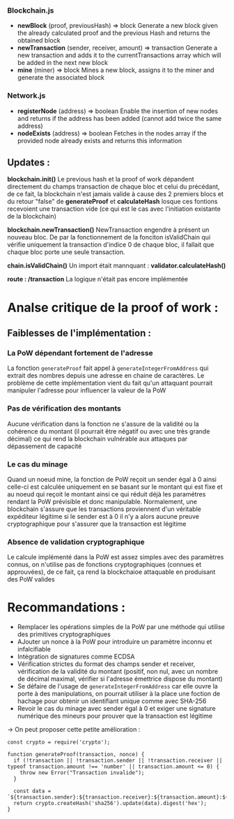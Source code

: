### Blockchain.js

* **newBlock** (proof, previousHash) => block
  Generate a new block given the already calculated proof and the previous Hash and returns the obtained block
* **newTransaction** (sender, receiver, amount) => transaction
  Generate a new transaction and adds it to the currentTransactions array which will be added in the next new block
* **mine** (miner) => block
  Mines a new block, assigns it to the miner and generate the associated block

### Network.js

* **registerNode** (address) => boolean
  Enable the insertion of new nodes and returns if the address has been added (cannot add twice the same address)
* **nodeExists** (address) => boolean
  Fetches in the nodes array if the provided node already exists and returns this information

## Updates : 
**blockchain.init()**
Le previous hash et la proof of work dépandent directement du champs transaction de chaque bloc et celui du précédant, de ce fait, la blockchain n'est jamais valide à cause des 2 premiers blocs et du retour "false" de **generateProof** et **calculateHash** losque ces fontions recevoient une transaction vide (ce qui est le cas avec l'initiation existante de la blockchain)

**blockchain.newTransaction()**
NewTransaction engendre à présent un nouveau bloc. De par la fonctionnement de la fonciton isValidChain qui vérifie uniquement la transaction d'indice 0 de chaque bloc, il fallait que chaque bloc porte une seule transaction.

**chain.isValidChain()**
Un import était mannquant : **validator.calculateHash()**

**route : /transaction**
La logique n'était pas encore implémentée


# Analse critique de la proof of work : 

## Faiblesses de l'implémentation : 
### La PoW dépendant fortement de l'adresse
La fonction `generateProof` fait appel à `generateIntegerFromAddress` qui extrait des nombres depuis une adresse en chaine de caractères. Le problème de cette implémentation vient du fait qu'un attaquant pourrait manipuler l'adresse pour influencer la valeur de la PoW

### Pas de vérification des montants 
Aucune vérification dans la fonction ne s'assure de la validité ou la cohérence du montant (il pourrait être négatif ou avec une très grande décimal) ce qui rend la blockchain vulnérable aux attaques par dépassement de capacité

### Le cas du minage
Quand un noeud mine, la fonction de PoW reçoit un sender égal à 0 ainsi celle-ci est calculée uniquement en se basant sur le montant qui est fixe et au noeud qui reçoit le montant ainsi ce qui réduit déjà les paramétres rendant la PoW prévisible et donc manipulable. Normalement, une blockchain s'assure que les transactions proviennent d'un véritable expéditeur légitime si le sender est à 0 il n'y a alors aucune preuve cryptographique pour s'assurer que la transaction est légitime

### Absence de validation cryptographique 
Le calcule implémenté dans la PoW est assez simples avec des paramètres connus, on n'utilise pas de fonctions cryptographiques (connues et approuvées), de ce fait, ça rend la blockchaioe attaquable en produisant des PoW valides

# Recommandations :
- Remplacer les opérations simples de la PoW par une méthode qui utilise des primitives cryptographiques
- AJouter un nonce à la PoW pour introduire un paramètre inconnu et infalcifiable 
- Intégration de signatures comme ECDSA
- Vérification strictes du format des champs sender et receiver, vérification de la validité du montant (positif, non nul, avec un nombre de décimal maximal, vérifier si l'adresse émettrice dispose du montant)
- Se défaire de l'usage de `generateIntegerFromAddress` car elle ouvre la porte à des manipulations, on pourrait utiliser à la place une foction de hachage pour obtenir un identifiant unique comme avec SHA-256
- Revoir le cas du minage avec sender égal à 0 et exiger une signature numérique des mineurs pour prouver que la transaction est légitime

-> On peut proposer cette petite amélioration : 
```
const crypto = require('crypto');

function generateProof(transaction, nonce) {
  if (!transaction || !transaction.sender || !transaction.receiver || typeof transaction.amount !== 'number' || transaction.amount <= 0) {
    throw new Error("Transaction invalide");
  }

  const data = `${transaction.sender}:${transaction.receiver}:${transaction.amount}:${nonce}`;
  return crypto.createHash('sha256').update(data).digest('hex');
}
```